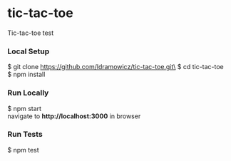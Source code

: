 # tic-tac-toe
Tic-tac-toe test

### Local Setup
$ git clone https://github.com/ldramowicz/tic-tac-toe.git\
$ cd tic-tac-toe\
$ npm install

### Run Locally
$ npm start\
navigate to **http://localhost:3000** in browser

### Run Tests
$ npm test